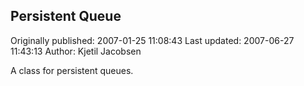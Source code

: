 ## Persistent Queue 
Originally published: 2007-01-25 11:08:43 
Last updated: 2007-06-27 11:43:13 
Author: Kjetil Jacobsen 
 
A class for persistent queues.